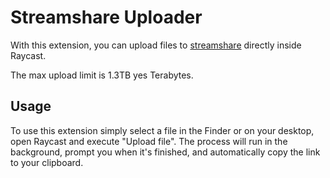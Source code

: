 # Streamshare Uploader

With this extension, you can upload files to [streamshare](https://streamshare.wireway.ch) directly inside Raycast.

The max upload limit is 1.3TB yes Terabytes.

## Usage

To use this extension simply select a file in the Finder or on your desktop, open Raycast and execute "Upload file". The process will run in the background, prompt you when it's finished, and automatically copy the link to your clipboard.

